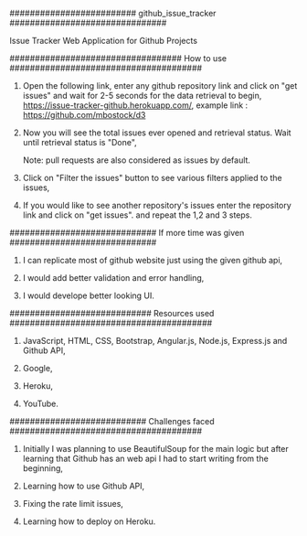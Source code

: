 ######################### github_issue_tracker ###############################

Issue Tracker Web Application for Github Projects

################################## How to use ######################################

1. Open the following link, enter any github repository link and click on "get issues" and wait for 2-5 seconds for the data retrieval to begin,
	https://issue-tracker-github.herokuapp.com/, example link : https://github.com/mbostock/d3

2. Now you will see the total issues ever opened and retrieval status. Wait until retrieval status is "Done",

	Note: pull requests are also considered as issues by default.

3. Click on "Filter the issues" button to see various filters applied to the issues,

4. If you would like to see another repository's issues enter the repository link and click on  "get issues". and repeat the 1,2 and 3 steps.


############################# If more time was given #############################

1. I can replicate most of github website just using the given github api,

2. I would add better validation and error handling,

3. I would develope better looking UI.


############################ Resources used ########################################

1. JavaScript, HTML, CSS, Bootstrap, Angular.js, Node.js, Express.js and Github API,

2. Google,

3. Heroku,

4. YouTube.

########################### Challenges faced ######################################

1. Initially I was planning to use BeautifulSoup for the main logic but after learning that Github has an web api I had to start writing from the beginning,

2. Learning how to use Github API,

3. Fixing the rate limit issues,

4. Learning how to deploy on Heroku.